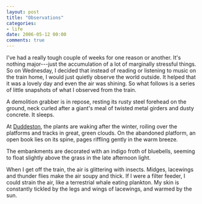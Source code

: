 ```yaml
---
layout: post
title: "Observations"
categories:
- life
date: 2006-05-12 00:00
comments: true
---
```


<p>I've had a really tough couple of weeks for one reason or another. It's nothing major---just the accumulation of a lot of marginally stressful things. So on Wednesday, I decided that instead of reading or listening to music on the train home, I would just quietly observe the world outside. It helped that it was a lovely day and even the air was shining. So what follows is a series of little snapshots of what I observed from the train.</p>

<p>A demolition grabber is in repose, resting its rusty steel forehead on the ground, neck curled after a giant's meal of twisted metal girders and dusty concrete. It sleeps.</p>

<p>At <a href="http://www.rousette.org.uk/blog/archives/2004/08/16/duddeston-station/">Duddeston</a>, the plants are waking after the winter, roiling over the platforms and tracks in great, green clouds. On the abandoned platform, an open book lies on its spine, pages riffling gently in the warm breeze.</p>

<p>The embankments are decorated with an indigo froth of bluebells, seeming to float slightly above the grass in the late afternoon light.</p>

<p>When I get off the train, the air is glittering with insects. Midges, lacewings and thunder flies make the air soupy and thick. If I were a filter feeder, I could strain the air, like a terrestrial whale eating plankton. My skin is constantly tickled by the legs and wings of lacewings, and warmed by the sun.</p>



